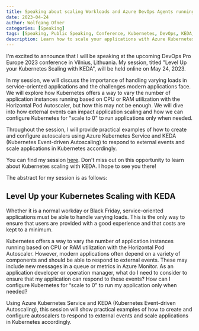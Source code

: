 ```yaml
---
title: Speaking about scaling Workloads and Azure DevOps Agents running in Kubernetes with KEDA at the DevOps Pro Europe 2023 Conference
date: 2023-04-24
author: Wolfgang Ofner
categories: [Speaking]
tags: [Speaking, Public Speaking, Conference, Kubernetes, DevOps, KEDA, Azure DevOps]
description: Learn how to scale your applications with Azure Kubernetes Service and KEDA. Also use KEDA to scale your Azure DevOps Agents running inside a Kubernetes cluster.
---
```


I'm excited to announce that I will be speaking at the upcoming DevOps Pro Europe 2023 conference in Vilnius, Lithuania. My session, titled "Level Up your Kubernetes Scaling with KEDA", will be held online on May 24, 2023.

In my session, we will discuss the importance of handling varying loads in service-oriented applications and the challenges modern applications face. We will explore how Kubernetes offers a way to vary the number of application instances running based on CPU or RAM utilization with the Horizontal Pod Autoscaler, but how this may not be enough. We will dive into how external events can impact application scaling and how we can configure Kubernetes for "scale to 0" to run applications only when needed.

Throughout the session, I will provide practical examples of how to create and configure autoscalers using Azure Kubernetes Service and KEDA (Kubernetes Event-driven Autoscaling) to respond to external events and scale applications in Kubernetes accordingly.

You can find my session <a href="https://events.pinetool.ai/2928/#sessions/99181" target="_blank" rel="noopener noreferrer">here</a>. Don't miss out on this opportunity to learn about Kubernetes scaling with KEDA. I hope to see you there!

The abstract for my session is as follows:

## Level Up your Kubernetes Scaling with KEDA

Whether it is a normal workday or Black Friday, service-oriented applications must be able to handle varying loads. This is the only way to ensure that users are provided with a good experience and that costs are kept to a minimum. 

Kubernetes offers a way to vary the number of application instances running based on CPU or RAM utilization with the Horizontal Pod Autoscaler. However, modern applications often depend on a variety of components and should be able to respond to external events. These may include new messages in a queue or metrics in Azure Monitor. As an application developer or operation manager, what do I need to consider to ensure that my application can respond to these events? How can I configure Kubernetes for “scale to 0” to run my application only when needed? 

Using Azure Kubernetes Service and KEDA (Kubernetes Event-driven Autoscaling), this session will show practical examples of how to create and configure autoscalers to respond to external events and scale applications in Kubernetes accordingly. 

<!-- ## Slides of the Talk

You can find the slides of the talk on <a href="XXX" target="_blank" rel="noopener noreferrer">GitHub</a>. -->